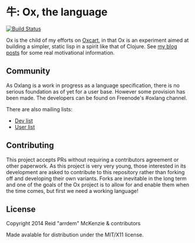 # 牛: Ox, the language

[![Build Status](https://travis-ci.org/ox-lang/ox.svg?branch=master)](https://travis-ci.org/ox-lang/ox)

Ox is the child of my efforts on [Oxcart](https://github.com/oxlang/oxcart), in that Ox is an experiment aimed at building a simpler, static lisp in a spirit like that of Clojure.
See [my blog posts](http://arrdem.com/2014/09/10/ox:_a_preface/) for some real motivational information.

## Community

As Oxlang is a work in progress as a language specification, there is no serious foundation as of yet for a user base.
However some provision has been made.
The developers can be found on Freenode's #oxlang channel.

There are also mailing lists:

- [Dev list](http://librelist.com/browser/oxlang.dev/)
- [User list](http://librelist.com/browser/oxlang.general/)

## Contributing

This project accepts PRs without requiring a contributors agreement or other paperwork.
As this project is very very young, those interested in its development are asked to contribute to this repository rather than forking off and developing their own variants.
Forks are inevitable in the long term and one of the goals of the Ox project is to allow for and enable them when the time comes, but first we need a working language!

## License

Copyright 2014 Reid "arrdem" McKenzie & contributors

Made avalable for distribution under the MIT/X11 license.
